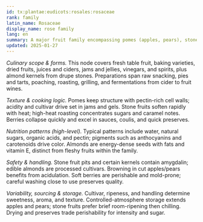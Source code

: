 ```yaml
---
id: tx:plantae:eudicots:rosales:rosaceae
rank: family
latin_name: Rosaceae
display_name: rose family
lang: en
summary: A major fruit family encompassing pomes (apples, pears), stone fruits (peach, cherry, apricot, plum), strawberries and brambles, plus almonds; eaten fresh, baked, dried, juiced, fermented, and preserved.
updated: 2025-01-27
---
```


_Culinary scope & forms._ This node covers fresh table fruit, baking varieties, dried fruits, juices and ciders, jams and jellies, vinegars, and spirits, plus almond kernels from drupe stones. Preparations span raw snacking, pies and tarts, poaching, roasting, grilling, and fermentations from cider to fruit wines.

_Texture & cooking logic._ Pomes keep structure with pectin-rich cell walls; acidity and cultivar drive set in jams and gels. Stone fruits soften rapidly with heat; high-heat roasting concentrates sugars and caramel notes. Berries collapse quickly and excel in sauces, coulis, and quick preserves.

_Nutrition patterns (high-level)._ Typical patterns include water, natural sugars, organic acids, and pectin; pigments such as anthocyanins and carotenoids drive color. Almonds are energy-dense seeds with fats and vitamin E, distinct from fleshy fruits within the family.

_Safety & handling._ Stone fruit pits and certain kernels contain amygdalin; edible almonds are processed cultivars. Browning in cut apples/pears benefits from acidulation. Soft berries are perishable and mold-prone; careful washing close to use preserves quality.

_Variability, sourcing & storage._ Cultivar, ripeness, and handling determine sweetness, aroma, and texture. Controlled-atmosphere storage extends apples and pears; stone fruits prefer brief room-ripening then chilling. Drying and preserves trade perishability for intensity and sugar.
